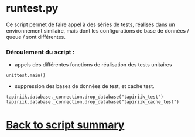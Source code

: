 # runtest.py

Ce script permet de faire appel à des séries de tests, réalisés dans un environnement similaire, mais dont les configurations de base de données / queue / sont différentes.


### Déroulement du script : 
- appels des différentes fonctions de réalisation des tests unitaires
```
unittest.main()
```
- suppression des bases de données de test, et cache test.
```
tapiriik.database._connection.drop_database("tapiriik_test")
tapiriik.database._connection.drop_database("tapiriik_cache_test")
```
 
# [Back to script summary](000-script-summary.md)

